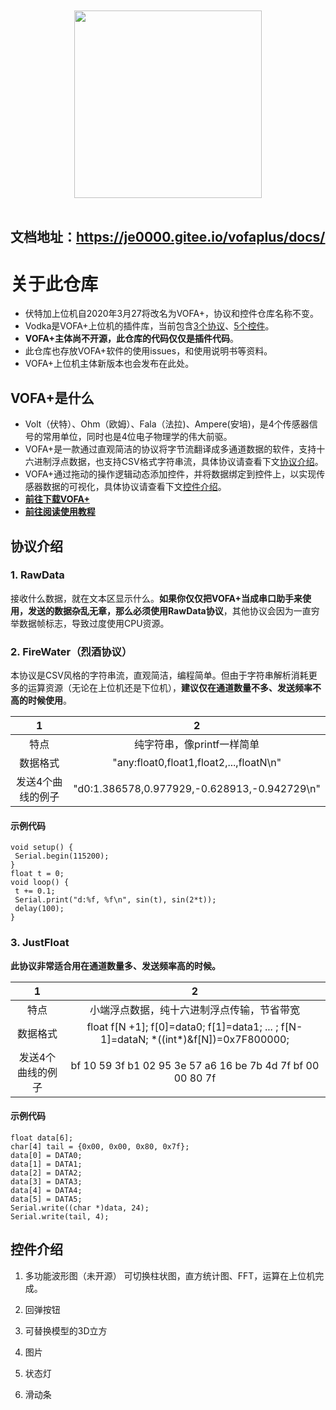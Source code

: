 <br/>
<br/>
<div align=center>
<img src="images/vofa.png" width=300x/>
</div>
<br/>


## 文档地址：https://je0000.gitee.io/vofaplus/docs/

# 关于此仓库
* 伏特加上位机自2020年3月27将改名为VOFA+，协议和控件仓库名称不变。
* Vodka是VOFA+上位机的插件库，当前包含[3个协议](#protocal)、[5个控件](#widget)。
* **VOFA+主体尚不开源，此仓库的代码仅仅是插件代码**。
* 此仓库也存放VOFA+软件的使用issues，和使用说明书等资料。
* VOFA+上位机主体新版本也会发布在此处。

##  VOFA+是什么
* Volt（伏特）、Ohm（欧姆）、Fala（法拉)、Ampere(安培)，是4个传感器信号的常用单位，同时也是4位电子物理学的伟大前驱。
* VOFA+是一款通过直观简洁的协议将字节流翻译成多通道数据的软件，支持十六进制浮点数据，也支持CSV格式字符串流，具体协议请查看下文[协议介绍](#protocal)。
* VOFA+通过拖动的操作逻辑动态添加控件，并将数据绑定到控件上，以实现传感器数据的可视化，具体协议请查看下文[控件介绍](#widget)。 
* **[前往下载VOFA+](https://gitee.com/je0000/Vodka/releases)**  
* **[前往阅读使用教程](https://je0000.gitee.io/vofaplus/docs/)**  

## <span id="protocal">协议介绍</span>

### 1. RawData
接收什么数据，就在文本区显示什么。**如果你仅仅把VOFA+当成串口助手来使用，发送的数据杂乱无章，那么必须使用RawData协议**，其他协议会因为一直穷举数据帧标志，导致过度使用CPU资源。
### 2. FireWater（烈酒协议）
本协议是CSV风格的字符串流，直观简洁，编程简单。但由于字符串解析消耗更多的运算资源（无论在上位机还是下位机），**建议仅在通道数量不多、发送频率不高的时候使用**。

1|2
:-:|:-:
特点|纯字符串，像printf一样简单
数据格式| "any:float0,float1,float2,...,floatN\n"
发送4个曲线的例子|"d0:1.386578,0.977929,-0.628913,-0.942729\n"

#### 示例代码
```
void setup() {
 Serial.begin(115200);
}
float t = 0;
void loop() {
 t += 0.1;
 Serial.print("d:%f, %f\n", sin(t), sin(2*t));
 delay(100);
}
```
### 3. JustFloat
**此协议非常适合用在通道数量多、发送频率高的时候。**

1|2
:-:|:-:
特点|小端浮点数据，纯十六进制浮点传输，节省带宽
数据格式| float f[N +1]; f[0]=data0; f[1]=data1; ... ; f[N-1]=dataN; \*((int\*)&f[N])=0x7F800000;
发送4个曲线的例子|bf 10 59 3f b1 02 95 3e 57 a6 16 be 7b 4d 7f bf 00 00 80 7f

#### 示例代码
```
float data[6];
char[4] tail = {0x00, 0x00, 0x80, 0x7f};
data[0] = DATA0;
data[1] = DATA1;
data[2] = DATA2;
data[3] = DATA3;
data[4] = DATA4;
data[5] = DATA5;
Serial.write((char *)data, 24);
Serial.write(tail, 4);
```

## <span id="widget">控件介绍</span>

  1. 多功能波形图（未开源）
  可切换柱状图，直方统计图、FFT，运算在上位机完成。

  2. 回弹按钮

  3. 可替换模型的3D立方

  4. 图片

  5. 状态灯  

  6. 滑动条

